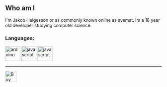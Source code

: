 ## Who am I
I'm Jakob Helgesson or as commonly known online as svemat. Im a 18 year old developer studying computer science.

### Languages:

<a href="https://www.python.org/"> <img src="https://cdn.worldvectorlogo.com/logos/python-5.svg" alt="arduino" width="48" height="48"/></a>
<a href="https://www.javascript.com/"> <img src="https://cdn.worldvectorlogo.com/logos/logo-javascript.svg" alt="javascript" width="48" height="48"/></a>
<a href="https://www.typescriptlang.org/"> <img src="https://cdn.worldvectorlogo.com/logos/typescript.svg" alt="javascript" width="48" height="48"/></a>


<!---
svemat01/svemat01 is a ✨ special ✨ repository because its `README.md` (this file) appears on your GitHub profile.
You can click the Preview link to take a look at your changes.
--->

---

<a href='https://ko-fi.com/jakobhelgesson' target='_blank'><img height='36' style='border:0px;height:36px;' src='https://cdn.ko-fi.com/cdn/kofi3.png?v=3' border='0' alt='Buy Me a Coffee at ko-fi.com' /></a>

